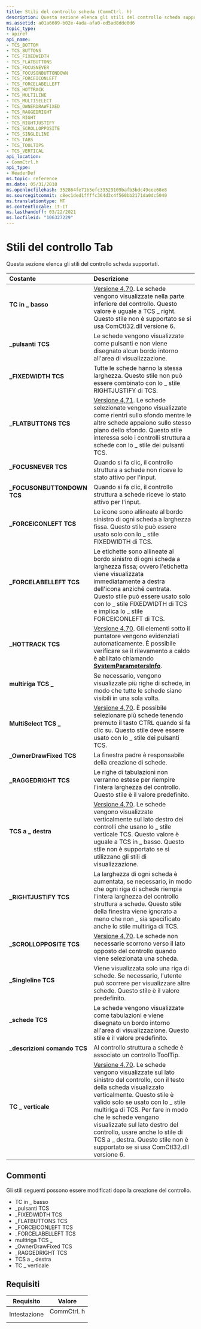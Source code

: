 ```yaml
---
title: Stili del controllo scheda (CommCtrl. h)
description: Questa sezione elenca gli stili del controllo scheda supportati.
ms.assetid: a01a6609-b02e-4ada-afa0-ed5ad8dde0d6
topic_type:
- apiref
api_name:
- TCS_BOTTOM
- TCS_BUTTONS
- TCS_FIXEDWIDTH
- TCS_FLATBUTTONS
- TCS_FOCUSNEVER
- TCS_FOCUSONBUTTONDOWN
- TCS_FORCEICONLEFT
- TCS_FORCELABELLEFT
- TCS_HOTTRACK
- TCS_MULTILINE
- TCS_MULTISELECT
- TCS_OWNERDRAWFIXED
- TCS_RAGGEDRIGHT
- TCS_RIGHT
- TCS_RIGHTJUSTIFY
- TCS_SCROLLOPPOSITE
- TCS_SINGLELINE
- TCS_TABS
- TCS_TOOLTIPS
- TCS_VERTICAL
api_location:
- CommCtrl.h
api_type:
- HeaderDef
ms.topic: reference
ms.date: 05/31/2018
ms.openlocfilehash: 352864fe71b5efc39529109bafb3bdc49cee68e8
ms.sourcegitcommit: c8ec1ded1ffffc364d3c4f560bb2171da0dc5040
ms.translationtype: MT
ms.contentlocale: it-IT
ms.lasthandoff: 03/22/2021
ms.locfileid: "106327229"
---
```

# <a name="tab-control-styles"></a>Stili del controllo Tab

Questa sezione elenca gli stili del controllo scheda supportati.



| Costante                                                                                                                                                                              | Descrizione                                                                                                                                                                                                                                                                                                                                                    |
|:--------------------------------------------------------------------------------------------------------------------------------------------------------------------------------------|:---------------------------------------------------------------------------------------------------------------------------------------------------------------------------------------------------------------------------------------------------------------------------------------------------------------------------------------------------------------|
| <span id="TCS_BOTTOM"></span><span id="tcs_bottom"></span><dl> <dt>**TC in \_ basso**</dt> </dl>                                  | [Versione 4,70](common-control-versions.md). Le schede vengono visualizzate nella parte inferiore del controllo. Questo valore è uguale a TCS \_ right. Questo stile non è supportato se si usa ComCtl32.dll versione 6.<br/>                                                                                                                                                                 |
| <span id="TCS_BUTTONS"></span><span id="tcs_buttons"></span><dl> <dt>**\_pulsanti TCS**</dt> </dl>                               | Le schede vengono visualizzate come pulsanti e non viene disegnato alcun bordo intorno all'area di visualizzazione.<br/>                                                                                                                                                                                                                                                                             |
| <span id="TCS_FIXEDWIDTH"></span><span id="tcs_fixedwidth"></span><dl> <dt>**\_FIXEDWIDTH TCS**</dt> </dl>                      | Tutte le schede hanno la stessa larghezza. Questo stile non può essere combinato con lo \_ stile RIGHTJUSTIFY di TCS.<br/>                                                                                                                                                                                                                                                        |
| <span id="TCS_FLATBUTTONS"></span><span id="tcs_flatbuttons"></span><dl> <dt>**\_FLATBUTTONS TCS**</dt> </dl>                   | [Versione 4,71](common-control-versions.md). Le schede selezionate vengono visualizzate come rientri sullo sfondo mentre le altre schede appaiono sullo stesso piano dello sfondo. Questo stile interessa solo i controlli struttura a schede con lo \_ stile dei pulsanti TCS.<br/>                                                                                                     |
| <span id="TCS_FOCUSNEVER"></span><span id="tcs_focusnever"></span><dl> <dt>**\_FOCUSNEVER TCS**</dt> </dl>                      | Quando si fa clic, il controllo struttura a schede non riceve lo stato attivo per l'input.<br/>                                                                                                                                                                                                                                                                                      |
| <span id="TCS_FOCUSONBUTTONDOWN"></span><span id="tcs_focusonbuttondown"></span><dl> <dt>**\_FOCUSONBUTTONDOWN TCS**</dt> </dl> | Quando si fa clic, il controllo struttura a schede riceve lo stato attivo per l'input.<br/>                                                                                                                                                                                                                                                                                              |
| <span id="TCS_FORCEICONLEFT"></span><span id="tcs_forceiconleft"></span><dl> <dt>**\_FORCEICONLEFT TCS**</dt> </dl>             | Le icone sono allineate al bordo sinistro di ogni scheda a larghezza fissa. Questo stile può essere usato solo con lo \_ stile FIXEDWIDTH di TCS.<br/>                                                                                                                                                                                                                           |
| <span id="TCS_FORCELABELLEFT"></span><span id="tcs_forcelabelleft"></span><dl> <dt>**\_FORCELABELLEFT TCS**</dt> </dl>          | Le etichette sono allineate al bordo sinistro di ogni scheda a larghezza fissa; ovvero l'etichetta viene visualizzata immediatamente a destra dell'icona anziché centrata. Questo stile può essere usato solo con lo \_ stile FIXEDWIDTH di TCS e implica lo \_ stile FORCEICONLEFT di TCS.<br/>                                                                             |
| <span id="TCS_HOTTRACK"></span><span id="tcs_hottrack"></span><dl> <dt>**\_HOTTRACK TCS**</dt> </dl>                            | [Versione 4,70](common-control-versions.md). Gli elementi sotto il puntatore vengono evidenziati automaticamente. È possibile verificare se il rilevamento a caldo è abilitato chiamando [**SystemParametersInfo**](/windows/desktop/api/winuser/nf-winuser-systemparametersinfoa). <br/>                                                                                                                              |
| <span id="TCS_MULTILINE"></span><span id="tcs_multiline"></span><dl> <dt>**multiriga TCS \_**</dt> </dl>                         | Se necessario, vengono visualizzate più righe di schede, in modo che tutte le schede siano visibili in una sola volta.<br/>                                                                                                                                                                                                                                                                 |
| <span id="TCS_MULTISELECT"></span><span id="tcs_multiselect"></span><dl> <dt>**MultiSelect TCS \_**</dt> </dl>                   | [Versione 4,70](common-control-versions.md). È possibile selezionare più schede tenendo premuto il tasto CTRL quando si fa clic su. Questo stile deve essere usato con lo \_ stile dei pulsanti TCS.<br/>                                                                                                                                                                         |
| <span id="TCS_OWNERDRAWFIXED"></span><span id="tcs_ownerdrawfixed"></span><dl> <dt>**\_OwnerDrawFixed TCS**</dt> </dl>          | La finestra padre è responsabile della creazione di schede.<br/>                                                                                                                                                                                                                                                                                                  |
| <span id="TCS_RAGGEDRIGHT"></span><span id="tcs_raggedright"></span><dl> <dt>**\_RAGGEDRIGHT TCS**</dt> </dl>                   | Le righe di tabulazioni non verranno estese per riempire l'intera larghezza del controllo. Questo stile è il valore predefinito.<br/>                                                                                                                                                                                                                                              |
| <span id="TCS_RIGHT"></span><span id="tcs_right"></span><dl> <dt>**TCS a \_ destra**</dt> </dl>                                     | [Versione 4,70](common-control-versions.md). Le schede vengono visualizzate verticalmente sul lato destro dei controlli che usano lo \_ stile verticale TCS. Questo valore è uguale a TCS in \_ basso. Questo stile non è supportato se si utilizzano gli stili di visualizzazione.<br/>                                                                                                                            |
| <span id="TCS_RIGHTJUSTIFY"></span><span id="tcs_rightjustify"></span><dl> <dt>**\_RIGHTJUSTIFY TCS**</dt> </dl>                | La larghezza di ogni scheda è aumentata, se necessario, in modo che ogni riga di schede riempia l'intera larghezza del controllo struttura a schede. Questo stile della finestra viene ignorato a meno che non \_ sia specificato anche lo stile multiriga di TCS.<br/>                                                                                                                                               |
| <span id="TCS_SCROLLOPPOSITE"></span><span id="tcs_scrollopposite"></span><dl> <dt>**\_SCROLLOPPOSITE TCS**</dt> </dl>          | [Versione 4,70](common-control-versions.md). Le schede non necessarie scorrono verso il lato opposto del controllo quando viene selezionata una scheda.<br/>                                                                                                                                                                                                                       |
| <span id="TCS_SINGLELINE"></span><span id="tcs_singleline"></span><dl> <dt>**\_Singleline TCS**</dt> </dl>                      | Viene visualizzata solo una riga di schede. Se necessario, l'utente può scorrere per visualizzare altre schede. Questo stile è il valore predefinito.<br/>                                                                                                                                                                                                                                   |
| <span id="TCS_TABS"></span><span id="tcs_tabs"></span><dl> <dt>**\_schede TCS**</dt> </dl>                                        | Le schede vengono visualizzate come tabulazioni e viene disegnato un bordo intorno all'area di visualizzazione. Questo stile è il valore predefinito.<br/>                                                                                                                                                                                                                                                      |
| <span id="TCS_TOOLTIPS"></span><span id="tcs_tooltips"></span><dl> <dt>**\_descrizioni comando TCS**</dt> </dl>                            | Al controllo struttura a schede è associato un controllo ToolTip. <br/>                                                                                                                                                                                                                                                                                          |
| <span id="TCS_VERTICAL"></span><span id="tcs_vertical"></span><dl> <dt>**TC \_ verticale**</dt> </dl>                            | [Versione 4,70](common-control-versions.md). Le schede vengono visualizzate sul lato sinistro del controllo, con il testo della scheda visualizzato verticalmente. Questo stile è valido solo se usato con lo \_ stile multiriga di TCS. Per fare in modo che le schede vengano visualizzate sul lato destro del controllo, usare anche lo stile di TCS a \_ destra. Questo stile non è supportato se si usa ComCtl32.dll versione 6.<br/> |



## <a name="remarks"></a>Commenti

Gli stili seguenti possono essere modificati dopo la creazione del controllo.

-   TC in \_ basso
-   \_pulsanti TCS
-   \_FIXEDWIDTH TCS
-   \_FLATBUTTONS TCS
-   \_FORCEICONLEFT TCS
-   \_FORCELABELLEFT TCS
-   multiriga TCS \_
-   \_OwnerDrawFixed TCS
-   \_RAGGEDRIGHT TCS
-   TCS a \_ destra
-   TC \_ verticale

## <a name="requirements"></a>Requisiti



| Requisito | Valore |
|-------------------|---------------------------------------------------------------------------------------|
| Intestazione<br/> | <dl> <dt>CommCtrl. h</dt> </dl> |



 

